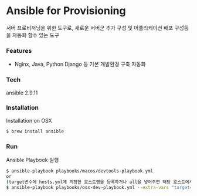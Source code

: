 # Ansible for Provisioning
서버 프로비저닝을 위한 도구로, 새로운 서버군 추가 구성 및 어플리케이션 배포 구성등을 자동화
할수 있는 도구

### Features
- Nginx, Java, Python Django 등 기본 개발환경 구축 자동화

### Tech
ansible 2.9.11

### Installation
Installation on OSX
```sh
$ brew install ansible
```

### Run
Ansible Playbook 실행
```sh
$ ansible-playbook playbooks/macos/devtools-playbook.yml
or
(target변수에 hosts.yml에 지정한 호스트명을 등록하거나 all을 넣어주면 해당 호스트에서 실행)
$ ansible-playbook playbooks/osx-dev-playbook.yml --extra-vars "target=hostname"
```

